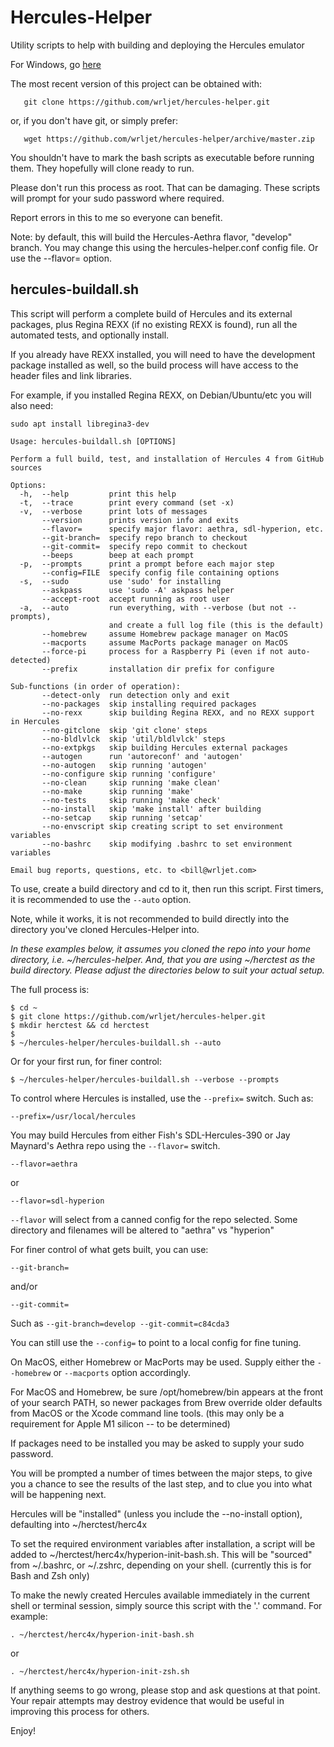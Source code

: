 # Hercules-Helper

Utility scripts to help with building and deploying the Hercules emulator

For Windows, go [here](https://github.com/wrljet/hercules-helper-windows)

The most recent version of this project can be obtained with:
```
   git clone https://github.com/wrljet/hercules-helper.git
```
or, if you don't have git, or simply prefer:
```
   wget https://github.com/wrljet/hercules-helper/archive/master.zip
```

You shouldn't have to mark the bash scripts as executable before running them.
They hopefully will clone ready to run.

Please don't run this process as root.  That can be damaging.
These scripts will prompt for your sudo password where required.

Report errors in this to me so everyone can benefit.

Note: by default, this will build the Hercules-Aethra flavor, "develop"
branch.  You may change this using the hercules-helper.conf
config file.  Or use the --flavor= option.

## hercules-buildall.sh

This script will perform a complete build of Hercules and its external
packages, plus Regina REXX (if no existing REXX is found), run all the
automated tests, and optionally install.

If you already have REXX installed, you will need to have the development
package installed as well, so the build process will have access to the
header files and link libraries.

For example, if you installed Regina REXX, on Debian/Ubuntu/etc
you will also need:


```
sudo apt install libregina3-dev

```

```
Usage: hercules-buildall.sh [OPTIONS]

Perform a full build, test, and installation of Hercules 4 from GitHub sources

Options:
  -h,  --help         print this help
  -t,  --trace        print every command (set -x)
  -v,  --verbose      print lots of messages
       --version      prints version info and exits
       --flavor=      specify major flavor: aethra, sdl-hyperion, etc.
       --git-branch=  specify repo branch to checkout
       --git-commit=  specify repo commit to checkout
       --beeps        beep at each prompt
  -p,  --prompts      print a prompt before each major step
       --config=FILE  specify config file containing options
  -s,  --sudo         use 'sudo' for installing
       --askpass      use 'sudo -A' askpass helper
       --accept-root  accept running as root user
  -a,  --auto         run everything, with --verbose (but not --prompts),
                      and create a full log file (this is the default)
       --homebrew     assume Homebrew package manager on MacOS
       --macports     assume MacPorts package manager on MacOS
       --force-pi     process for a Raspberry Pi (even if not auto-detected)
       --prefix       installation dir prefix for configure

Sub-functions (in order of operation):
       --detect-only  run detection only and exit
       --no-packages  skip installing required packages
       --no-rexx      skip building Regina REXX, and no REXX support in Hercules
       --no-gitclone  skip 'git clone' steps
       --no-bldlvlck  skip 'util/bldlvlck' steps
       --no-extpkgs   skip building Hercules external packages
       --autogen      run 'autoreconf' and 'autogen'
       --no-autogen   skip running 'autogen'
       --no-configure skip running 'configure'
       --no-clean     skip running 'make clean'
       --no-make      skip running 'make'
       --no-tests     skip running 'make check'
       --no-install   skip 'make install' after building
       --no-setcap    skip running 'setcap'
       --no-envscript skip creating script to set environment variables
       --no-bashrc    skip modifying .bashrc to set environment variables

Email bug reports, questions, etc. to <bill@wrljet.com>
```

To use, create a build directory and cd to it, then run this script.
First timers, it is recommended to use the `--auto` option.

Note, while it works, it is not recommended to build directly into
the directory you've cloned Hercules-Helper into.

_In these examples below, it assumes you cloned the repo into your
home directory, i.e. ~/hercules-helper.  And, that you are using
~/herctest as the build directory.  Please adjust the directories
below to suit your actual setup._

The full process is:

```
$ cd ~
$ git clone https://github.com/wrljet/hercules-helper.git
$ mkdir herctest && cd herctest
$
$ ~/hercules-helper/hercules-buildall.sh --auto
```

Or for your first run, for finer control:
```
$ ~/hercules-helper/hercules-buildall.sh --verbose --prompts
```

To control where Hercules is installed, use the `--prefix=` switch.
Such as:
```
--prefix=/usr/local/hercules
```

You may build Hercules from either Fish's SDL-Hercules-390 or Jay Maynard's Aethra repo
using the `--flavor=` switch.

```
--flavor=aethra
```
or
```
--flavor=sdl-hyperion
```

`--flavor` will select from a canned config for the repo selected.
Some directory and filenames will be altered to "aethra" vs "hyperion"

For finer control of what gets built, you can use:

```
--git-branch=
```
and/or
```
--git-commit=
```

Such as `--git-branch=develop --git-commit=c84cda3`

You can still use the `--config=` to point to a local config for fine tuning.

On MacOS, either Homebrew or MacPorts may be used.
Supply either the `--homebrew` or `--macports` option accordingly.

For MacOS and Homebrew, be sure /opt/homebrew/bin appears at the front of your
search PATH, so newer packages from Brew override older defaults from MacOS or
the Xcode command line tools. (this may only be a requirement for Apple M1
silicon -- to be determined)

If packages need to be installed you may be asked to supply your sudo password.

You will be prompted a number of times between the major steps, to give you a chance
to see the results of the last step, and to clue you into what will be happening next.

Hercules will be "installed" (unless you include the --no-install option), defaulting
into ~/herctest/herc4x

To set the required environment variables after installation, a script will be added
to ~/herctest/herc4x/hyperion-init-bash.sh.  This will be "sourced" from ~/.bashrc, or
~/.zshrc, depending on your shell.  (currently this is for Bash and Zsh only)

To make the newly created Hercules available immediately in the current shell
or terminal session, simply source this script with the '.' command.  For example:

```
. ~/herctest/herc4x/hyperion-init-bash.sh
```
  or

```
. ~/herctest/herc4x/hyperion-init-zsh.sh
```

If anything seems to go wrong, please stop and ask questions at that point.
Your repair attempts may destroy evidence that would be useful in improving
this process for others.

Enjoy!

